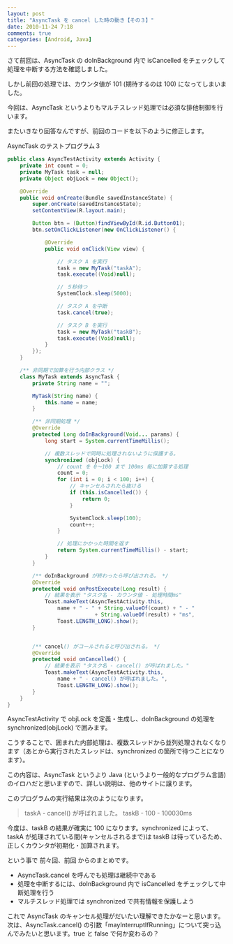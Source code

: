 ```yaml
---
layout: post
title: "AsyncTask を cancel した時の動き【その３】"
date: 2010-11-24 7:18
comments: true
categories: [Android, Java]
---
```

さて前回は、AsyncTask の doInBackground 内で isCancelled をチェックして処理を中断する方法を確認しました。
<!--more-->
しかし前回の処理では、カウンタ値が 101 (期待するのは 100) になってしまいました。

今回は、AsyncTask というよりもマルチスレッド処理では必須な排他制御を行います。

またいきなり回答なんですが、前回のコードを以下のように修正します。

AsyncTask のテストプログラム３

```java
public class AsyncTestActivity extends Activity {
    private int count = 0;
    private MyTask task = null;
    private Object objLock = new Object();

    @Override
    public void onCreate(Bundle savedInstanceState) {
        super.onCreate(savedInstanceState);
        setContentView(R.layout.main);

        Button btn = (Button)findViewById(R.id.Button01);
        btn.setOnClickListener(new OnClickListener() {

            @Override
            public void onClick(View view) {

                // タスク A を実行
                task = new MyTask("taskA");
                task.execute((Void)null);

                // ５秒待つ
                SystemClock.sleep(5000);

                // タスク A を中断
                task.cancel(true);

                // タスク B を実行
                task = new MyTask("taskB");
                task.execute((Void)null);
            }
        });
    }

    /** 非同期で加算を行う内部クラス */
    class MyTask extends AsyncTask {
        private String name = "";

        MyTask(String name) {
            this.name = name;
        }

        /** 非同期処理 */
        @Override
        protected Long doInBackground(Void... params) {
            long start = System.currentTimeMillis();

            // 複数スレッドで同時に処理されないように保護する。
            synchronized (objLock) {
                // count を 0～100 まで 100ms 毎に加算する処理
                count = 0;
                for (int i = 0; i < 100; i++) {
                    // キャンセルされたら抜ける
                    if (this.isCancelled()) {
                        return 0;
                    }

                    SystemClock.sleep(100);
                    count++;
                }

                // 処理にかかった時間を返す
                return System.currentTimeMillis() - start;
            }
        }

        /** doInBackground が終わったら呼び出される。 */
        @Override
        protected void onPostExecute(Long result) {
            // 結果を表示 "タスク名 - カウンタ値 - 処理時間ms"
            Toast.makeText(AsyncTestActivity.this,
                name + " - " + String.valueOf(count) + " - " 
                            + String.valueOf(result) + "ms",
                Toast.LENGTH_LONG).show();
        }


        /** cancel() がコールされると呼び出される。 */
        @Override
        protected void onCancelled() {
            // 結果を表示 "タスク名 - cancel() が呼ばれました。"
            Toast.makeText(AsyncTestActivity.this,
                name + " - cancel() が呼ばれました。",
                Toast.LENGTH_LONG).show();
        }
    }
}
```

AsyncTestActivity で objLock を定義・生成し、doInBackground の処理を synchronized(objLock) で囲みます。

こうすることで、囲まれた内部処理は、複数スレッドから並列処理されなくなります（あとから実行されたスレッドは、synchronized の箇所で待つことになります）。

この内容は、AsyncTask というより Java (というより一般的なプログラム言語) のイロハだと思いますので、詳しい説明は、他のサイトに譲ります。

このプログラムの実行結果は次のようになります。

> taskA - cancel() が呼ばれました。
> taskB - 100 - 100030ms

今度は、taskB の結果が確実に 100 になります。synchronized によって、taskA が処理されている間(キャンセルされるまで)は taskB は待っているため、正しくカウンタが初期化・加算されます。

という事で 前々回、前回 からのまとめです。

* AsyncTask.cancel を呼んでも処理は継続中である
* 処理を中断するには、doInBackground 内で isCancelled をチェックして中断処理を行う
* マルチスレッド処理では synchronized で共有情報を保護しよう

これで AsyncTask のキャンセル処理がだいたい理解できたかなーと思います。 次は、AsyncTask.cancel() の引数「mayInterruptIfRunning」について突っ込んでみたいと思います。true と false で何か変わるの？
